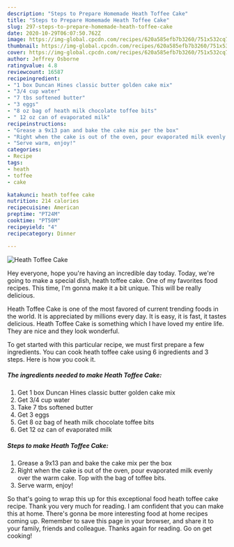 ```yaml
---
description: "Steps to Prepare Homemade Heath Toffee Cake"
title: "Steps to Prepare Homemade Heath Toffee Cake"
slug: 297-steps-to-prepare-homemade-heath-toffee-cake
date: 2020-10-29T06:07:50.762Z
image: https://img-global.cpcdn.com/recipes/620a585efb7b3260/751x532cq70/heath-toffee-cake-recipe-main-photo.jpg
thumbnail: https://img-global.cpcdn.com/recipes/620a585efb7b3260/751x532cq70/heath-toffee-cake-recipe-main-photo.jpg
cover: https://img-global.cpcdn.com/recipes/620a585efb7b3260/751x532cq70/heath-toffee-cake-recipe-main-photo.jpg
author: Jeffrey Osborne
ratingvalue: 4.8
reviewcount: 16587
recipeingredient:
- "1 box Duncan Hines classic butter golden cake mix"
- "3/4 cup water"
- "7 tbs softened butter"
- "3 eggs"
- "8 oz bag of heath milk chocolate toffee bits"
- " 12 oz can of evaporated milk"
recipeinstructions:
- "Grease a 9x13 pan and bake the cake mix per the box"
- "Right when the cake is out of the oven, pour evaporated milk evenly over the warm cake. Top with the bag of toffee bits."
- "Serve warm, enjoy!"
categories:
- Recipe
tags:
- heath
- toffee
- cake

katakunci: heath toffee cake 
nutrition: 214 calories
recipecuisine: American
preptime: "PT24M"
cooktime: "PT50M"
recipeyield: "4"
recipecategory: Dinner

---
```



![Heath Toffee Cake](https://img-global.cpcdn.com/recipes/620a585efb7b3260/751x532cq70/heath-toffee-cake-recipe-main-photo.jpg)

Hey everyone, hope you're having an incredible day today. Today, we're going to make a special dish, heath toffee cake. One of my favorites food recipes. This time, I'm gonna make it a bit unique. This will be really delicious.



Heath Toffee Cake is one of the most favored of current trending foods in the world. It is appreciated by millions every day. It is easy, it is fast, it tastes delicious. Heath Toffee Cake is something which I have loved my entire life. They are nice and they look wonderful.


To get started with this particular recipe, we must first prepare a few ingredients. You can cook heath toffee cake using 6 ingredients and 3 steps. Here is how you cook it.

<!--inarticleads1-->

##### The ingredients needed to make Heath Toffee Cake:

1. Get 1 box Duncan Hines classic butter golden cake mix
1. Get 3/4 cup water
1. Take 7 tbs softened butter
1. Get 3 eggs
1. Get 8 oz bag of heath milk chocolate toffee bits
1. Get  12 oz can of evaporated milk




<!--inarticleads2-->

##### Steps to make Heath Toffee Cake:

1. Grease a 9x13 pan and bake the cake mix per the box
1. Right when the cake is out of the oven, pour evaporated milk evenly over the warm cake. Top with the bag of toffee bits.
1. Serve warm, enjoy!




So that's going to wrap this up for this exceptional food heath toffee cake recipe. Thank you very much for reading. I am confident that you can make this at home. There's gonna be more interesting food at home recipes coming up. Remember to save this page in your browser, and share it to your family, friends and colleague. Thanks again for reading. Go on get cooking!
